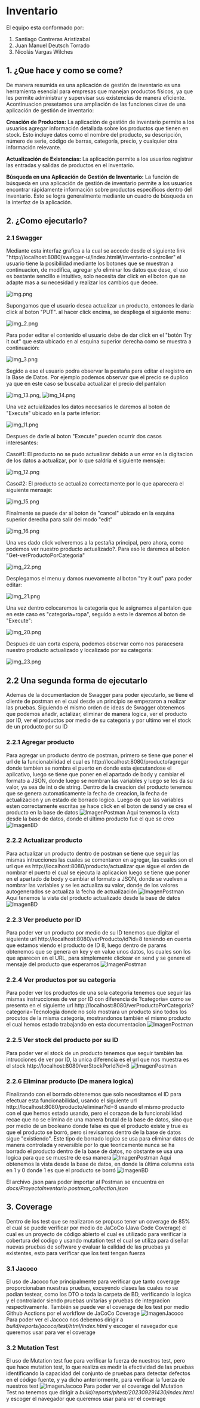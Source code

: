 # Inventario

 El equipo esta conformado por: 
1. Santiago Contreras Aristizabal
2. Juan Manuel Deutsch Torrado
3. Nicolás Vargas Wilches

## 1. ¿Que hace y como se come?

De manera resumida es una aplicación de gestión de inventario es una herramienta esencial para empresas que manejan productos físicos, ya que les permite administrar y supervisar sus existencias de manera eficiente. Acontinuacion presetamos una ampliación de las funciones clave de una aplicación de gestión de inventario:

**Creación de Productos:** La aplicación de gestión de inventario permite a los usuarios agregar información detallada sobre los productos que tienen en stock. Esto incluye datos como el nombre del producto, su descripción, número de serie, código de barras, categoría, precio, y cualquier otra información relevante.

**Actualización de Existencias:** La aplicación permite a los usuarios registrar las entradas y salidas de productos en el inventario.

**Búsqueda en una Aplicación de Gestión de Inventario:** La función de búsqueda en una aplicación de gestión de inventario permite a los usuarios encontrar rápidamente información sobre productos específicos dentro del inventario. Esto se logra generalmente mediante un cuadro de búsqueda en la interfaz de la aplicación.

## 2. ¿Como ejecutarlo?
### 2.1 Swagger

Mediante esta interfaz grafica a la cual se accede desde el siguiente link "http://localhost:8080/swagger-ui/index.html#/inventario-controller" el usuario tiene la posibilidad mediante los botones que se muestran a continuacion, de modifica, agregar y/o eliminar los datos que dese, el uso es bastante sencillo e intuitivo, solo necesita dar click en el boton que se adapte mas a su necesidad y realizar los cambios que decee.

![img.png](imagenes/img.png)

Supongamos que el usuario desea actualizar un producto, entonces le daria click al boton "PUT". al hacer click encima, se despliega el siguiente menu:

![img_2.png](imagenes/img_2.png)

Para poder editar el contenido el usuario debe de dar click en el "botón Try it out" que esta ubicado en al esquina superior derecha como se muestra a continuación:

![img_3.png](imagenes/img_3.png)

Segido a eso el usuario podra observar la pestaña para editar el registro en la Base de Datos. Por ejemplo podemos observar que el precio se duplico ya que en este caso se buscaba actualizar el precio del pantalon 

![img_13.png](imagenes/img_13.png), ![img_14.png](imagenes/img_14.png)

Una vez actuializados los datos necesarios le daremos al boton de "Execute" ubicado en la parte inferior: 

![img_11.png](imagenes/img_11.png)

Despues de darle al boton "Execute" pueden ocurrir dos casos interesantes: 

Caso#1: El producto no se pudo actualizar debido a un error en la digitacion de los datos a actualizar, por lo que saldria el siguiente mensaje:

![img_12.png](imagenes/img_12.png)

Caso#2: El producto se actualizo correctamente por lo que aparecera el siguiente mensaje: 

![img_15.png](imagenes/img_15.png)

Finalmente se puede dar al boton de "cancel" ubicado en la esquina superior derecha para salir del modo "edit"

![img_16.png](imagenes/img_16.png)

Una ves dado click volveremos a la pestaña principal, pero ahora, como podemos ver nuestro producto actualizado?. Para eso le daremos al boton "Get-verProductoPorCategoria"

![img_22.png](imagenes/img_22.png)

Desplegamos el menu y damos nuevamente al boton "try it out" para poder editar:

![img_21.png](imagenes/img_21.png)

Una vez dentro colocaremos la categoria que le asignamos al pantalon que en este caso es "categoria=ropa", seguido a esto le daremos al boton de "Execute":

![img_20.png](imagenes/img_20.png)

Despues de uan corta espera, podemos observar como nos paracesera nuestro producto actualizado y localizado por su categoria: 

![img_23.png](imagenes/img_23.png)

## 2.2 Una segunda forma de ejecutarlo
Ademas de la documentacion de Swagger para poder ejecutarlo, se tiene el cliente de postman en el cual desde un principio se empezaron a realizar las pruebas. Siguiendo el mismo orden de ideas de Swagger obtenemos que podemos añadir, actalizar, eliminar de manera logica, ver el producto por ID, ver el productos por medio de su categoria y por ultimo ver el stock de un producto por su ID

### 2.2.1 Agregar producto
Para agregar un producto dentro de postman, primero se tiene que poner el url de la funcionabilidad el cual es http://localhost:8080/producto/agregar donde tambien se nombra el puerto en donde esta ejecutandose el aplicativo, luego se tiene que poner en el apartado de body y cambiar el formato a JSON, donde luego se nombran las variables y luego se les da su valor, ya sea de int o de string. Dentro de la creacion del producto tenemos que se genera automaticamente la fecha de creacion, la fecha de actualizacion y un estado de borrado logico. Luego de que las variables esten correctamente escritas se hace click en el boton de send y se crea el producto en la base de datos
![ImagenPostman](imagenes/Agregar.png)
Aqui tenemos la vista desde la base de datos, donde el último producto fue el que se creo
![ImagenBD](imagenes/AgregarBD.png)
### 2.2.2 Actualizar producto
Para actualizar un producto dentro de postman se tiene que seguir las mismas intrucciones las cuales se comentaron en agregar, las cuales son el url que es http://localhost:8080/producto/actualizar que sigue el orden de nombrar el puerto el cual se ejecuta la aplicacion luego se tiene que poner en el apartado de body y cambiar el formato a JSON, donde se vuelven a nombrar las variables y se les actualiza su valor, donde de los valores autogenerados se actualiza la fecha de actualización
![ImagenPostman](imagenes/Actualizar.png)
Aquí tenemos la vista del producto actualizado desde la base de datos
![ImagenBD](imagenes/ActualizarBD.png)
### 2.2.3 Ver producto por ID
Para poder ver un producto por medio de su ID tenemos que digitar el siguiente url http://localhost:8080/verProducto/id?id=8 teniendo en cuenta que estamos viendo el producto de ID 8, luego dentro de params obtenemos que se genera en key y en value unos datos, los cuales son los que aparecen en el URL, para simplemente clickear en send y se genere el mensaje del producto que esperamos
![ImagenPostman](imagenes/VerPorID.png)
### 2.2.4 Ver productos por su categoria
Para poder ver los productos de una sola categoria tenemos que seguir las mismas instrucciones de ver por ID con diferencia de ?categoria= como se presenta en el siguiente url http://localhost:8080/verProductoPorCategoria?categoria=Tecnologia donde no solo mostrara un producto sino todos los procutos de la misma categoria, mostrandonos también el mismo producto el cual hemos estado trabajando en esta documentacion
![ImagenPostman](imagenes/Categoria.png)
### 2.2.5 Ver stock del producto por su ID
Para poder ver el stock de un producto tenemos que seguir también las intrucciones de ver por ID, la unica diferencia es el url que nos muestra es el stock http://localhost:8080/verStockPorId?id=8
![ImagenPostman](imagenes/Stock.png)
### 2.2.6 Eliminar producto (De manera logica)
Finalizando con el borrado obtenemos que solo necesitamos el ID para efectuar esta funcionabilidad, usando el siguiente url http://localhost:8080/producto/eliminar?id=8 usando el mismo producto con el que hemos estado usando, pero el corazon de la funcionabilidad recae que no se elimina de una manera brutal de la base de datos, sino que por medio de un booleano donde false es que el producto existe y true es que el producto se borró, pero si revisamos dentro de la base de datos sigue "existiendo". Este tipo de borrado logico se usa para eliminar datos de manera controlada y reversible por lo que teoricamente nunca se ha borrado el producto dentro de la base de datos, no obstante se usa una logica para que se muestre de esa manera
![ImagenPostman](imagenes/Borrado.png)
Aquí obtenemos la vista desde la base de datos, en donde la última columna esta en 1 y 0 donde 1 es que el producto se borró
![ImagenBD](imagenes/BorradoBD.png)


El archivo .json para poder importar al Postman se encuentra en *docs/ProyectoInventario.postman_collection.json*

## 3. Coverage
Dentro de los test que se realizaron se propuso tener un coverage de 85% el cual se puede verificar por medio de JaCoCo (Java Code Coverage) el cual es un proyecto de código abierto el cual es utilizado para verificar la cobertura del codigo y usando mutation test el cual se utiliza para diseñar nuevas pruebas de software y evaluar la calidad de las pruebas ya existentes, esto para verificar que los test tengan fuerza
### 3.1 Jacoco
El uso de Jacoco fue principalmente para verificar que tanto coverage proporcionaban nuestras pruebas, excuyendo clases las cuales no se podian testear, como los DTO o toda la carpeta de BD, verificando la logica y el controlador siendo pruebas unitarias y pruebas de integracion respectivamente. También se puede ver el coverage de los test por medio Github Acctions por el workflow de JaCoCo Coverage
![ImagenJacoco](imagenes/Jacoco.png)
Para poder ver el Jacoco nos debemos dirigir a *build/reports/jacoco/test/html/index.html* y escoger el navegador que queremos usar para ver el coverage
### 3.2 Mutation Test
El uso de Mutation test fue para verificar la fuerza de nuestros test, pero que hace mutation test, lo que realiza es medir la efectividad de las pruebas identificando la capacidad del conjunto de pruebas para detectar defectos en el código fuente, y ya dicho anteriormente, para verificar la fuerza de nuestros test
![ImagenJacoco](imagenes/MutationTest.png)
Para poder ver el coverage del Mutation Test no tenemos que dirigir a *build/reports/pitest/202309291430/index.html* y escoger el navegador que queremos usar para ver el coverage